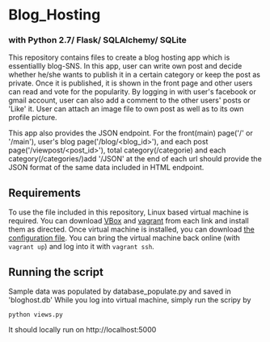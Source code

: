 # Blog_Hosting 
### with Python 2.7/ Flask/ SQLAlchemy/ SQLite
This repository contains files to create a blog hosting app which is essentiallly blog-SNS. In this app, user can write own post and decide whether he/she wants to publish it in a certain category or keep the post as private. Once it is published, it is shown in the front page and other users can read and vote for the popularity. By logging in with user's facebook or gmail account, user can also add a comment to the other users' posts or 'Like' it. User can attach an image file to own post as well as to its own profile picture.

This app also provides the JSON endpoint. For the front(main) page('/' or '/main'), user's blog page('/blog/<blog_id>'), and each post page('/viewpost/<post_id>'), total category(/categorie) and each category(/categories/<category>)add '/JSON' at the end of each url should provide the JSON format of the same data included in HTML endpoint. 

## Requirements
To use the file included in this repository, Linux based virtual machine is required. You can download [VBox](https://www.virtualbox.org/wiki/Downloads) and [vagrant](https://www.vagrantup.com/downloads.html) from each link and install them as directed. Once virtual machine is installed, you can download [the configuration file](https://github.com/udacity/fullstack-nanodegree-vm/blob/master/vagrant/Vagrantfile). You can bring the virtual machine back online (with `vagrant up`) and log into it with `vagrant ssh`.

## Running the script
Sample data was populated by database_populate.py and saved in 'bloghost.db' While you log into virtual machine, simply run the scripy by
```
python views.py
```
It should locally run on http://localhost:5000 
